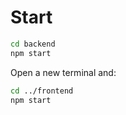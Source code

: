 # Start
```bash
cd backend
npm start
```

Open a new terminal and:
```bash
cd ../frontend
npm start
```